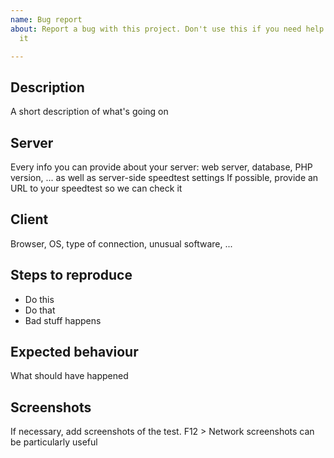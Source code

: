 ```yaml
---
name: Bug report
about: Report a bug with this project. Don't use this if you need help configuring
  it

---
```


## Description

A short description of what's going on

## Server

Every info you can provide about your server: web server, database, PHP version,
... as well as server-side speedtest settings If possible, provide an URL to
your speedtest so we can check it

## Client

Browser, OS, type of connection, unusual software, ...

## Steps to reproduce

- Do this
- Do that
- Bad stuff happens

## Expected behaviour

What should have happened

## Screenshots

If necessary, add screenshots of the test. F12 > Network screenshots can be
particularly useful
